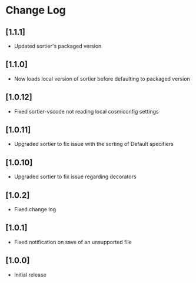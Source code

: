 # Change Log

## [1.1.1]

- Updated sortier's packaged version

## [1.1.0]

- Now loads local version of sortier before defaulting to packaged version

## [1.0.12]

- Fixed sortier-vscode not reading local cosmiconfig settings

## [1.0.11]

- Upgraded sortier to fix issue with the sorting of Default specifiers

## [1.0.10]

- Upgraded sortier to fix issue regarding decorators

## [1.0.2]

- Fixed change log

## [1.0.1]

- Fixed notification on save of an unsupported file

## [1.0.0]

- Initial release
